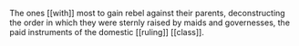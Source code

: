 The ones [[with]] most to gain rebel against their parents, deconstructing the order in which they were sternly raised by maids and governesses, the paid instruments of the domestic [[ruling]] [[class]].  